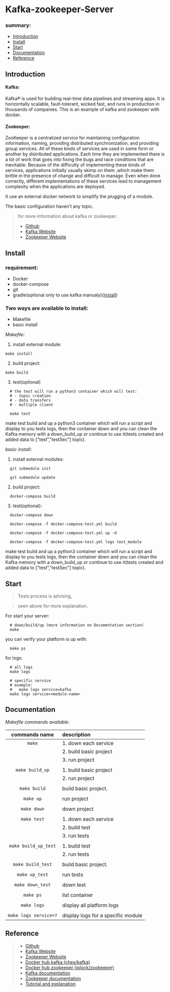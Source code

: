 # Kafka-zookeeper-Server


### summary:
  - [Introduction](#introduction)
  - [Install](#install)
  - [Start](#start)
  - [Documentation](#documentation)
  - [Reference](#reference)



## Introduction

  #### Kafka:
  Kafka® is used for building real-time data pipelines and streaming apps. It is horizontally scalable, fault-tolerant, wicked fast, and runs in production in thousands of companies.
  This is an example of kafka and zookeeper with docker.

  #### Zookeeper:
  ZooKeeper is a centralized service for maintaining configuration information, naming, providing distributed synchronization, and providing group services. All of these kinds of services are used in some form or another by distributed applications. Each time they are implemented there is a lot of work that goes into fixing the bugs and race conditions that are inevitable. Because of the difficulty of implementing these kinds of services, applications initially usually skimp on them ,which make them brittle in the presence of change and difficult to manage. Even when done correctly, different implementations of these services lead to management complexity when the applications are deployed.
  
  It use an external docker network to simplify the plugging of a module.

  The basic configuration haven't any topic.

  > for more information about kafka or zookeeper:
  > - [Github](https://github.com/apache/kafka/)
  > - [Kafka Website](https://kafka.apache.org)
  > - [Zookeeper Website](http://zookeeper.apache.org)


## Install

### requirement:
- Docker
- docker-compose
- git
- gradle(optional only to use kafka manualy)([install](https://gradle.org/install/))

### Two ways are available to install:
- Makefile
- basic install

_Makefile_:
1. install external module:
```
make install
```
2. build project:
```
make build
```
3. test(optional)
```
  # the test will run a python3 container which will test:
  # - topic creation
  # - data transfers
  # - multiple client

  make test
```
  make test build and up a python3 container which will run a script and display to you
  tests logs, then the container down and you can clean the Kafka memory with a down_build_up
  or continue to use it(tests created and added data to ["test","testSec"] topic).

_basic install_:
1. install external modules:
```
  git submodule init

  git submodule update
```

2. build project:
```
  docker-compose build
```

3. test(optional):
```
  docker-compose down

  docker-compose -f docker-compose-test.yml build

  docker-compose -f docker-compose-test.yml up -d

  docker-compose -f docker-compose-test.yml logs test_module
```
  make test build and up a python3 container which will run a script and display to you
  tests logs, then the container down and you can clean the Kafka memory with a down_build_up
  or continue to use it(tests created and added data to ["test","testSec"] topic).
## Start

> Tests process is advising,

> seen above for more explanation.

For start your server:
```
  # down/build/up (more information on Documentation section)
  make
```

you can verify your platform is up with:
```
  make ps
```

for logs:
```
  # all logs
  make logs

  # specific service
  # example:
  #   make logs service=kafka
  make logs service=<module-name>
```

## Documentation

_Makefile commands available_:

|   **commands name**   | **description**                    |
|:---------------------:|:---------------------------------- |
|        `make`         | 1. down each service               |
|                       | 2. build basic project             |
|                       | 3. run project                     |
|                       |                                    |
|    `make build_up`    | 1. build basic project             |
|                       | 2. run project                     |
|                       |                                    |
|     `make build`      | build basic project.               |
|                       |                                    |
|       `make up`       | run project                        |
|                       |                                    |
|      `make down`      | down project                       |
|                       |                                    |
|      `make test`      | 1. down each service               |
|                       | 2. build test                      |
|                       | 3. run tests                       |
|                       |                                    |
| `make build_up_test`  | 1. build test                      |
|                       | 2. run tests                       |
|                       |                                    |
|   `make build_test`   | build basic project.               |
|                       |                                    |
|    `make up_test`     | run tests                          |
|                       |                                    |
|   `make down_test`    | down test                          |
|                       |                                    |
|       `make ps`       | list container                     |
|                       |                                    |
|      `make logs`      | display all platform logs          |
|                       |                                    |
| `make logs service=?` | display logs for a specific module |


## Reference

> - [Github](https://github.com/apache/kafka/)
> - [Kafka Website](https://kafka.apache.org)
> - [Zookeeper Website](http://zookeeper.apache.org)
> - [Docker hub kafka (ches/kafka)](https://hub.docker.com/r/ches/kafka/)
> - [Docker hub zookeeper (jplock/zookeeper)](https://hub.docker.com/r/jplock/zookeeper/)
> - [Kafka documentation](https://kafka.apache.org/documentation/)
> - [Zookeeper documentation](http://zookeeper.apache.org/doc/current/index.html)
> - [Tutorial and explanation](https://www.tutorialspoint.com/apache_kafka/apache_kafka_quick_guide.htm)
